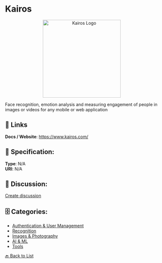 # Kairos
<p align="center">
    <img width="256" src="https://raw.githubusercontent.com/apis-list/apis-list/main/apis/kairos/logo_256x256.png" alt="Kairos Logo"/>
</p>

Face recognition, emotion analysis and measuring engagement of people in images or videos for any mobile or web application

##  🔗 Links
**Docs / Website**: https://www.kairos.com/

## 🧬 Specification:
**Type**: N/A  
**URI**: N/A

## 💬 Discussion:
[Create discussion](https://github.com/apis-list/apis-list/discussions/new)

## 🗄️ Categories:
- [Authentication & User Management](https://github.com/apis-list/apis-list#authentication--user-management)
- [Recognition](https://github.com/apis-list/apis-list#recognition)
- [Images & Photography](https://github.com/apis-list/apis-list#images--photography)
- [AI & ML](https://github.com/apis-list/apis-list#ai--ml)
- [Tools](https://github.com/apis-list/apis-list#tools)




[🔙 Back to List](https://github.com/apis-list/apis-list)
